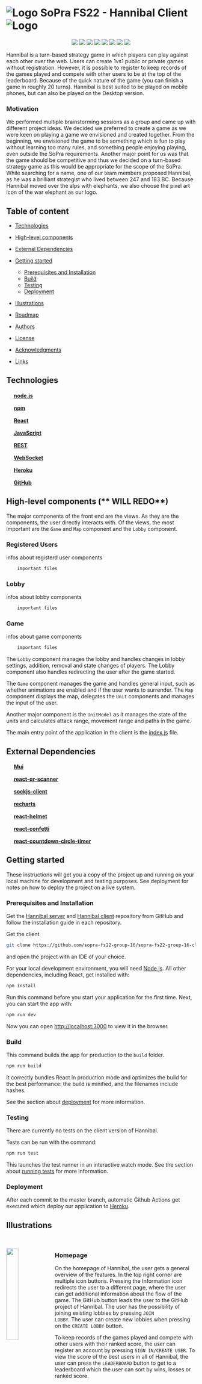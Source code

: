 # ![Logo](https://github.com/sopra-fs22-group-16/sopra-fs22-group-16-client/blob/ReadMe-media/images/logo/war_elephant_purple.png) SoPra FS22 - Hannibal Client ![Logo](https://github.com/sopra-fs22-group-16/sopra-fs22-group-16-client/blob/ReadMe-media/images/logo/war_elephant_purple_left.png)

<p align="center">
	<img src="https://img.shields.io/github/issues-raw/sopra-fs22-group-16/sopra-fs22-group-16-client"/>
	<img src="https://img.shields.io/github/milestones/progress/sopra-fs22-group-16/sopra-fs22-group-16-client/2"/>
	<img src="https://img.shields.io/github/milestones/progress/sopra-fs22-group-16/sopra-fs22-group-16-client/3"/>
	<img src="https://img.shields.io/github/milestones/progress/sopra-fs22-group-16/sopra-fs22-group-16-client/4"/>
	<img src="https://sonarcloud.io/api/project_badges/measure?project=sopra-fs22-group-16_sopra-fs22-hannibal-client&metric=bugs"/>
	<img src="https://sonarcloud.io/api/project_badges/measure?project=sopra-fs22-group-16_sopra-fs22-hannibal-client&metric=vulnerabilities"/>
	<img src="https://sonarcloud.io/api/project_badges/measure?project=sopra-fs22-group-16_sopra-fs22-hannibal-client&metric=code_smells"/>
	<img src="https://img.shields.io/github/license/sopra-fs22-group-16/sopra-fs22-group-16-client"/>
</p>

Hannibal is a turn-based strategy game in which players can play against each other over the web. Users can create 1vs1 public or private games without registration. However, it is possible to register to keep records of the games played and compete with other users to be at the top of the leaderboard. Because of the quick nature of the game (you can finish a game in roughly 20 turns). Hannibal is best suited to be played on mobile phones, but can also be played on the Desktop version.  

### Motivation
We performed multiple brainstorming sessions as a group and came up with different project ideas. We decided we preferred to create a game as we were keen on playing a game we envisioned and created together. From the beginning, we envisioned the game to be something which is fun to play without learning too many rules, and something people enjoying playing, even outside the SoPra requirements. Another major point for us was that the game should be competitive and thus we decided on a turn-based strategy game as this would be appropriate for the scope of the SoPra. While searching for a name, one of our team members proposed Hannibal, as he was a brilliant strategist who lived between 247 and 183 BC. Because Hannibal moved over the alps with elephants, we also choose the pixel art icon of the war elephant as our logo.


## Table of content

- [Technologies](#technologies)
- [High-level components](#high-level-components)
- [External Dependencies](#external-dependencies)
- [Getting started](#getting-started)
    - [Prerequisites and Installation](#prerequisites-and-installation)
	- [Build](#build)
	- [Testing](#testing)
	- [Deployment](#deployment)

- [Illustrations](#illustrations)
- [Roadmap](#roadmap)
- [Authors](#authors)
- [License](#license)
- [Acknowledgments](#acknowledgments)
- [Links](#links)

## Technologies

<img src="https://github.com/get-icon/geticon/blob/master/icons/nodejs-icon.svg" width="16" height="16" />   [**node.js**](https://www.npmjs.com) 	

<img src="https://github.com/get-icon/geticon/blob/master/icons/npm.svg" width="16" height="16" />   [**npm**](https://www.npmjs.com) 	

<img src="https://upload.wikimedia.org/wikipedia/commons/4/47/React.svg" width="16" height="16" />   [**React**](https://reactjs.org/) 	

<img src="https://upload.wikimedia.org/wikipedia/commons/9/99/Unofficial_JavaScript_logo_2.svg" width="16" height="16" /> [**JavaScript**](https://www.javascript.com/)	

<img src="https://user-images.githubusercontent.com/91155454/170842503-3a531289-1afc-4b9c-87c1-cc120d9229ce.svg" style='visibility:hidden;' width="16" height="16" /> [**REST**](https://en.wikipedia.org/wiki/Representational_state_transfer) 

<img src="https://user-images.githubusercontent.com/91155454/170843632-39007803-3026-4e48-bb78-93836a3ea771.png" style='visibility:hidden;' width="16" height="16" /> [**WebSocket**](https://en.wikipedia.org/wiki/WebSocket)

<img src="https://github.com/get-icon/geticon/blob/master/icons/heroku-icon.svg" width="16" height="16" /> [**Heroku**](https://www.heroku.com/)		

<img src="https://github.com/get-icon/geticon/blob/master/icons/github-icon.svg" width="16" height="16" /> [**GitHub**](https://github.com/)	

## High-level components (** WILL REDO**)

The major components of the front end are the views. As they are the components, the user directly interacts with. Of the views, the most important are the `Game` and `Map` component and the `Lobby` component.

### Registered Users
infos about registerd user components

```bash
	important files 
```

### Lobby
infos about lobby components

```bash
	important files 
```

### Game

infos about game components

```bash
	important files 
```


The `Lobby` component manages the lobby and handles changes in lobby settings, addition, removal and state changes of players. The Lobby component also handles redirecting the user after the game started.

The `Game` component manages the game and handles general input, such as whether animations are enabled and if the user wants to surrender. The `Map` component displays the map, delegates the `Unit` components and manages the input of the user.

Another major component is the `UnitModel` as it manages the state of the units and calculates attack range, movement range and paths in the game.

The main entry point of the application in the client is the [index.js](https://github.com/sopra-fs22-group-16/sopra-fs22-group-16-client/blob/master/src/index.js) file.

## External Dependencies

<img src="https://github.com/get-icon/geticon/blob/master/icons/material-ui.svg" width="16" height="16" /> [**Mui**](https://mui.com/)		

<img src="https://user-images.githubusercontent.com/91155454/170842620-fd6f8352-6f42-41c2-b35a-6c7157cc2727.svg" width="16" height="16" /> [**react-qr-scanner**](https://www.npmjs.com/package/react-qr-scanner)

<img src="https://user-images.githubusercontent.com/91155454/170842854-9efaadbf-2d09-49c7-a738-d19fe8f9a257.png" width="16" height="16" /> [**sockjs-client**](https://www.npmjs.com/package/sockjs-client)	

<img src="https://avatars.githubusercontent.com/u/13690587?s=200&v=4" width="16" height="16" /> [**recharts**](https://github.com/recharts/recharts)	

<img src="https://avatars.githubusercontent.com/u/1261928?s=200&v=4" width="16" height="16" /> [**react-helmet**](https://github.com/nfl/react-helmet)	

<img src="https://avatars.githubusercontent.com/u/297461?v=4" width="16" height="16" /> [**react-confetti**](https://github.com/alampros/react-confetti)	

<img src="https://avatars.githubusercontent.com/u/10707142?v=4" width="16" height="16" /> [**react-countdown-circle-timer**](https://github.com/vydimitrov/react-countdown-circle-timer)	

## Getting started
<p>
These instructions will get you a copy of the project up and running on your local machine for development and testing purposes. See deployment for notes on how to deploy the project on a live system.
</p>

### Prerequisites and Installation
Get the [Hannibal server](https://github.com/sopra-fs22-group-16/sopra-fs22-group-16-server) and [Hannibal client](https://github.com/sopra-fs22-group-16/sopra-fs22-group-16-client) repository from GitHub and follow the installation guide in each repository.

Get the client

```bash
git clone https://github.com/sopra-fs22-group-16/sopra-fs22-group-16-client.git
```

and open the project with an IDE of your choice.

For your local development environment, you will need [Node.js](https://nodejs.org). All other dependencies, including React, get installed with:

```bash
npm install
```

Run this command before you start your application for the first time. Next, you can start the app with:

```bash
npm run dev
```

Now you can open [http://localhost:3000](http://localhost:3000) to view it in the browser.

### Build
This command builds the app for production to the `build` folder.
```bash
npm run build
```
It correctly bundles React in production mode and optimizes the build for the best performance: the build is minified, and the filenames include hashes.<br>

See the section about [deployment](https://facebook.github.io/create-react-app/docs/deployment) for more information.

### Testing
There are currently no tests on the client version of Hannibal.

Tests can be run with the command:  
```bash
npm run test
```

This launches the test runner in an interactive watch mode. 
See the section about [running tests](https://facebook.github.io/create-react-app/docs/running-tests) for more information.


### Deployment
After each commit to the master branch, automatic Github Actions get executed which deploy our application to [Heroku](https://www.heroku.com/).

## Illustrations

<br clear="both"/>

<p>

<img align="left" width="25%" src="https://github.com/sopra-fs22-group-16/sopra-fs22-group-16-client/blob/ReadMe-media/images/Illustrations/Homepage.png">
	
	
### Homepage

On the homepage of Hannibal, the user gets a general overview of the features. In the top right corner are multiple icon buttons. Pressing the Information icon redirects the user to a different page, where the user can get additional information about the flow of the game. The GitHub button leads the user to the GitHub project of Hannibal. The user has the possibility of joining existing lobbies by pressing <code>JOIN LOBBY</code>. The user can create new lobbies when pressing on the <code>CREATE LOBBY</code> button.

To keep records of the games played and compete with other users with their ranked score, the user can register an account by pressing <code>SIGN IN/CREATE USER</code>. To view the score of the best users in all of Hannibal, the user can press the <code>LEADERBOARD</code> button to get to a leaderboard which the user can sort by wins, losses or ranked score.

</p>	
	
<br clear="both"/>

<br>

<br>

<p>

<img align="left" width="25%" src="https://github.com/sopra-fs22-group-16/sopra-fs22-group-16-client/blob/ReadMe-media/images/Illustrations/CreateLobby.png">

<img align="right" width="25%" src="https://github.com/sopra-fs22-group-16/sopra-fs22-group-16-client/blob/ReadMe-media/images/Illustrations/PublicLobbies.png">

### Creating and joining a lobby

After pressing <code>CREATE LOBBY</code> the user is presented with a form where he can specify the name, the type and the visibility of the lobby. In game of type Ranked, the registered users compete against each other and in the end the wins, losses and ranked score get updated. With the option visibility, the user can decide if the lobby gets added to the list of public lobbies. 


After pressing <code>JOIN LOBBY</code> the user is presented with a list of public lobbies. The name, type, number of players and type of the lobby is indicated. The user can join the lobby if the user is eligible for the lobby by pressing on it.
	
If the user wants to join a specifig lobby, they can press <code>JOIN A LOBBY BY CODE</code>.
	
Additionally, the user can return to the home screen by pressing <code>RETURN HOME</code>.
	
</p>
	
<br clear="right"/>

<br>

<p>

<img align="left" width="25%" src="https://github.com/sopra-fs22-group-16/sopra-fs22-group-16-client/blob/ReadMe-media/images/Illustrations/JoinLobbyByCode.png">

<img align="right" width="25%" src="https://github.com/sopra-fs22-group-16/sopra-fs22-group-16-client/blob/ReadMe-media/images/Illustrations/JoinLobbyByQRCode.png">

### Joining a lobby by code
	
After pressing <code>JOIN A LOBBY BY CODE</code> the user gets presented with an inputfield where, the user can input a lobbycode. The user can validate the code by pressing <code>VALIDATE CODE</code>. 

Additianally, the user can press <code>Join using a QR code instead</code> to get the possibility to join a lobby by scanning a QR code.

The user can return to the list of public lobbies or the homepage by using the two buttons below.
	
</p>
	
<br clear="right"/>

<br>

<p>

<img align="left"  width="25%" src="https://github.com/sopra-fs22-group-16/sopra-fs22-group-16-client/blob/ReadMe-media/images/Illustrations/Lobby.png">

### Lobby
	
In the lobby, the user can see the current settings of the lobby. This includes the name (NAME), the visibility (ACCESS), the type (TYPE), the number of players and respectively the maximal number of players (PLAYERS) and the number of ready players (READY). Below the lobby information is a table with the players currently in the lobby. The name of the play, the team and ready status is stated in each table row. The user can change his name by selecting the input field and then pressing the yellow button on the left of it. The user can change his ready status by clicking on the checkbox in the user's row.

The host of the lobby has access to three additional views. He can access them via the blue links above the lobby information and below the player table. With the above link, he has the possibility of changing the lobby settings. The link below the player's table allows the host to see the invitation code or the QR code.
	
</p>
	
<br clear="both"/>
<br>

<p>

<img align="left"  width="25%" src="https://github.com/sopra-fs22-group-16/sopra-fs22-group-16-client/blob/ReadMe-media/images/Illustrations/StartOfGame.png">

<img align="right"  width="25%" src="https://github.com/sopra-fs22-group-16/sopra-fs22-group-16-client/blob/ReadMe-media/images/Illustrations/game.png">

### Game
	
In the game, at the start of each turn, the turn number and the name of the player whose name it is gets shown. After holding for a certain amount of time, the pop up vanishes. The user can then see the map. If it is the turn of the player, the units are marked. Animations can be disabled by clicking the button in the top left corner. The user can surrender by pressing the flag in the bottom left corner. The user can select a unit by clicking on it.
	
</p>
	
<br clear="both"/>

<br>

<p>

<img align="left"  width="25%" src="https://github.com/sopra-fs22-group-16/sopra-fs22-group-16-client/blob/ReadMe-media/images/Illustrations/MovementAndAttackRange.png">

<img align="right"  width="25%" src="https://github.com/sopra-fs22-group-16/sopra-fs22-group-16-client/blob/ReadMe-media/images/Illustrations/attack.png">

After the user selected a unit, the movement range is shown with the striped tile. The full attack range is shown with the framed tiles. If a hostile unit is inside the attack or movement range, the indicator below is colored red. The user can select a hostile unit in attack range and the estimated damage exchange is displayed in a pop up above the hostile unit. A dropdown shows where the user can select the actions to perform. There are further ways to perform actions with more precision. Please refer to the [info page of Hannibal](https://sopra-fs22-group-16-client.herokuapp.com/info) for more information.
	
</p>
	
<br clear="both"/>
<br>

<p>

<img align="left"  width="25%" src="https://github.com/sopra-fs22-group-16/sopra-fs22-group-16-client/blob/ReadMe-media/images/Illustrations/Victory.png">

<img align="right"  width="25%" src="https://github.com/sopra-fs22-group-16/sopra-fs22-group-16-client/blob/ReadMe-media/images/Illustrations/Defeat.png">

### End of game
	
After all units of a player got destroyed or one player surrendered, the victory or defeat view gets shown. The name of the user who won gets named again, and the winner gets showered in confetti. The user has the possibility to look at statistics about the game by pressing <code>STATISTICS</code>. If the user wants to play again, <code>PLAY AGAIN</code> leads the user back to the lobby, where the user can get ready again. If the user doesn’t want to play again, <code>RETURN HOME</code>, returns the user back to the home screen, and the user leaves the lobby automatically. 

</p>
	
<br clear="both"/>
<br>

<img align="left"  width="25%" src="https://github.com/sopra-fs22-group-16/sopra-fs22-group-16-client/blob/ReadMe-media/images/Illustrations/statisticsKPT.png">

<img align="right"  width="25%" src="https://github.com/sopra-fs22-group-16/sopra-fs22-group-16-client/blob/ReadMe-media/images/Illustrations/statisticsUPT.png">

### Statistics

To learn from the game the users just played, they can look at two different graphs. In units per turn the user can see the number of unit each player had in each turn. In kills per turn the player sees the number of kills performed by each player in each turn. Like in the victory and defeat view the user can either play again with <code>PLAY AGAIN</code> or return back to the home screen with <code>RETURN HOME</code>.

</p>
	
<br clear="both"/>
<br>

## Roadmap

<p align="center">
<img align="center" src="https://github.com/sopra-fs22-group-16/sopra-fs22-group-16-client/blob/ReadMe-media/images/Illustrations/Hannibalroadmap.png" width="50%"/>
</p>

## Authors

* **Luis Torrejón Machado**  - [luis-tm](https://github.com/luis-tm)
* **Paul Luley**  - [paolovic](https://github.com/paolovic)
* **Maria Korobeynikova** - [mkorob](https://github.com/mkorob)
* **Hilal Çomak** - [hilalcomak](https://github.com/hilalcomak)
* **Alessio Brazerol** - [apple00juice](https://github.com/apple00juice)

## License
This project is licensed under [GPLv3](https://www.gnu.org/licenses/gpl-3.0.en.html), which guarantees end users the freedoms to run, study, share and modify the software.

## Acknowledgments
* This project is based on the [SoPra FS22 - Client Template](https://github.com/HASEL-UZH/sopra-fs22-template-client)
* Thanks to **Melih Catal** - [melihcatal](https://github.com/melihcatal) who supported us as a Tutor and Scrum Master during this project.

## Links
* [Hannibal Client Website](https://sopra-fs22-group-16-client.herokuapp.com/)
* [Hannibal Server Website](https://sopra-fs22-group-16-server.herokuapp.com/)
* [SonarCloud](https://sonarcloud.io/organizations/sopra-fs22-group-16/projects)
* [Issue tracker](https://github.com/sopra-fs22-group-16/sopra-fs22-group-16-client/issues)
